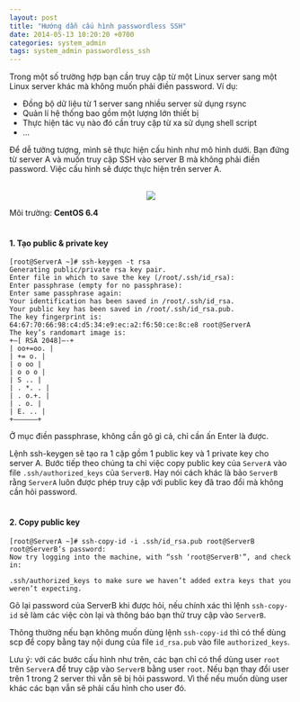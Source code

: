 ```yaml
---
layout: post
title: "Hướng dẫn cấu hình passwordless SSH"
date: 2014-05-13 10:20:20 +0700
categories: system_admin
tags: system_admin passwordless_ssh
---
```


Trong một số trường hợp bạn cần truy cập từ một Linux server sang một Linux server khác mà không muốn phải điền password. Ví dụ:

+ Đồng bộ dữ liệu từ 1 server sang nhiều server sử dụng rsync
+ Quản lí hệ thống bao gồm một lượng lớn thiết bị
+ Thực hiện tác vụ nào đó cần truy cập từ xa sử dụng shell script
+ ...

Để dễ tưởng tượng, mình sẽ thực hiện cấu hình như mô hình dưới. Bạn đứng từ server A và muốn truy cập SSH vào server B mà không phải điền password. Việc cấu hình sẽ được thực hiện trên server A.
<br><br>

<p align="center"><img src="http://127.0.0.1:4000/images/passwordless-ssh.jpg"></p>

Môi trường: **CentOS 6.4**
<br><br>

#### 1. Tạo public & private key

```
[root@ServerA ~]# ssh-keygen -t rsa
Generating public/private rsa key pair.
Enter file in which to save the key (/root/.ssh/id_rsa):
Enter passphrase (empty for no passphrase):
Enter same passphrase again:
Your identification has been saved in /root/.ssh/id_rsa.
Your public key has been saved in /root/.ssh/id_rsa.pub.
The key fingerprint is:
64:67:70:66:98:c4:d5:34:e9:ec:a2:f6:50:ce:8c:e8 root@ServerA
The key’s randomart image is:
+–[ RSA 2048]—-+
| oo+=oo. |
| += o. |
| o oo |
| o o o |
| S .. |
| . *. . |
| . o.+. |
| . o. |
| E. .. |
+—————–+
```

Ở mục điền passphrase, không cần gõ gì cả, chỉ cần ấn Enter là được.

Lệnh ssh-keygen sẽ tạo ra 1 cặp gồm 1 public key và 1 private key cho server A. Bước tiếp theo chúng ta chỉ việc copy public key của `ServerA` vào file `.ssh/authorized_keys` của `ServerB`. Hay nói cách khác là bảo `ServerB` rằng `ServerA` luôn được phép truy cập với public key đã trao đổi mà không cần hỏi password.
<br><br>

#### 2. Copy public key

```
[root@ServerA ~]# ssh-copy-id -i .ssh/id_rsa.pub root@ServerB
root@ServerB’s password:
Now try logging into the machine, with “ssh ‘root@ServerB'”, and check in:

.ssh/authorized_keys to make sure we haven’t added extra keys that you weren’t expecting.
```

Gõ lại password của ServerB khi được hỏi, nếu chính xác thì lệnh `ssh-copy-id` sẽ làm các việc còn lại và thông báo bạn thử truy cập vào `ServerB`.

Thông thường nếu bạn không muốn dùng lệnh `ssh-copy-id` thì có thể dùng scp để copy bằng tay nội dung của file `id_rsa.pub` vào file `authorized_keys`.

Lưu ý: với các bước cấu hình như trên, các bạn chỉ có thể dùng user `root` trên `ServerA` để truy cập vào `ServerB` bằng user `root`. Nếu bạn thay đổi user trên 1 trong 2 server thì vẫn sẽ bị hỏi password. Vì thế nếu muốn dùng user khác các bạn vẫn sẽ phải cấu hình cho user đó.